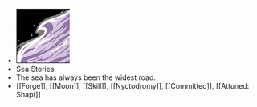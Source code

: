 - ![image.png](../assets/image_1701201651171_0.png)
- Sea Stories
- The sea has always been the widest road.
- [[Forge]], [[Moon]], [[Skill]], [[Nyctodromy]], [[Committed]], [[Attuned: Shapt]]